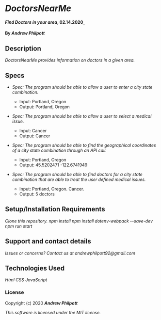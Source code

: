 # _DoctorsNearMe_
#### _Find Doctors in your area_, 02.14.2020_
#### By _**Andrew Philpott**_
## Description
_DoctorsNearMe provides information on doctors in a given area._

## Specs
* _Spec: The program should be able to allow a user to enter a city state combination._
  * Input: Portland, Oregon
  * Output: Portland, Oregon

* _Spec: The program should be able to allow a user to select a medical issue._
  * Input: Cancer
  * Output: Cancer

* _Spec: The program should be able to find the geographical coordinates of a city state combination through an API call._
  * Input: Portland, Oregon
  * Output: 45.5202471 -122.6741949

* _Spec: The program should be able to find doctors for a city state combination that are able to treat the user defined medical issues._
  * Input: Portland, Oregon. Cancer.
  * Output: 5 doctors


## Setup/Installation Requirements
_Clone this repository._
_npm install_
_npm install dotenv-webpack --save-dev_
_npm run start_

## Support and contact details
_Issues or concerns? Contact us at andrewphilpott92@gmail.com_

## Technologies Used
_Html_
_CSS_
_JavaScript_

### License
Copyright (c) 2020 **_Andrew Philpott_**

*This software is licensed under the MIT license.*